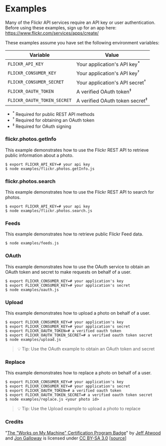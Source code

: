 # Examples

Many of the Flickr API services require an API key or user authentication.
Before using these examples, sign up for an app here: https://www.flickr.com/services/apps/create/

These examples assume you have set the following environment variables:

| Variable | Value |
| --- | --- |
| `FLICKR_API_KEY` | Your application's API key<sup>*</sup> |
| `FLICKR_CONSUMER_KEY` | Your application's API key<sup>†</sup> |
| `FLICKR_CONSUMER_SECRET` | Your application's API secret<sup>†</sup> |
| `FLICKR_OAUTH_TOKEN` | A verified OAuth token<sup>‡</sup> |
| `FLICKR_OAUTH_TOKEN_SECRET` | A verified OAuth token secret<sup>‡</sup> |

- <sup>*</sup> Required for public REST API methods
- <sup>†</sup> Required for obtaining an OAuth token
- <sup>‡</sup> Required for OAuth signing

### flickr.photos.getInfo

This example demonstrates how to use the Flickr REST API to retrieve public information about a photo.

```
$ export FLICKR_API_KEY=# your api key
$ node examples/flickr.photos.getInfo.js
```

### flickr.photos.search

This example demonstrates how to use the Flickr REST API to search for photos.

```
$ export FLICKR_API_KEY=# your api key
$ node examples/flickr.photos.search.js
```

### Feeds

This example demonstrates how to retrieve public Flickr Feed data.

```
$ node examples/feeds.js
```

### OAuth

This example demonstrates how to use the OAuth service to obtain an OAuth token and secret to make requests on behalf of a user.

```
$ export FLICKR_CONSUMER_KEY=# your application's key
$ export FLICKR_CONSUMER_KEY=# your application's secret
$ node examples/oauth.js
```

### Upload

This example demonstrates how to upload a photo on behalf of a user.

```
$ export FLICKR_CONSUMER_KEY=# your application's key
$ export FLICKR_CONSUMER_KEY=# your application's secret
$ export FLICKR_OAUTH_TOKEN=# a verified oauth token
$ export FLICKR_OAUTH_TOKEN_SECRET=# a verified oauth token secret
$ node examples/upload.js
```

> 💡 Tip: Use the OAuth example to obtain an OAuth token and secret

### Replace

This example demonstrates how to replace a photo on behalf of a user.

```
$ export FLICKR_CONSUMER_KEY=# your application's key
$ export FLICKR_CONSUMER_KEY=# your application's secret
$ export FLICKR_OAUTH_TOKEN=# a verified oauth token
$ export FLICKR_OAUTH_TOKEN_SECRET=# a verified oauth token secret
$ node examples/replace.js <your photo id>
```

> 💡 Tip: Use the Upload example to upload a photo to replace

### Credits

"[The "Works on My Machine" Certification Program Badge](https://blog.codinghorror.com/the-works-on-my-machine-certification-program/)" by [Jeff Atwood](https://blog.codinghorror.com/about-me/) and [Jon Galloway](http://weblogs.asp.net/jgalloway/) is licensed under [CC BY-SA 3.0](https://creativecommons.org/licenses/by-sa/3.0/) [[source](https://discourse.codinghorror.com/t/the-works-on-my-machine-certification-program/599/82)]
